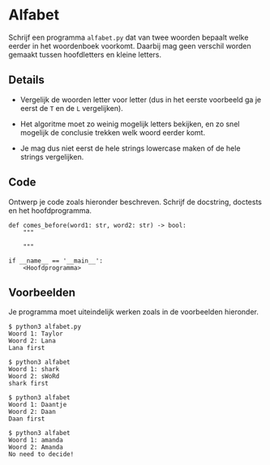 # Alfabet

Schrijf een programma `alfabet.py` dat van twee woorden bepaalt welke eerder in het woordenboek voorkomt. Daarbij mag geen verschil worden gemaakt tussen hoofdletters en kleine letters.

## Details

- Vergelijk de woorden letter voor letter (dus in het eerste voorbeeld ga je eerst de `T` en de `L` vergelijken).

- Het algoritme moet zo weinig mogelijk letters bekijken, en zo snel mogelijk de conclusie trekken welk woord eerder komt.

- Je mag dus niet eerst de hele strings lowercase maken of de hele strings vergelijken.

## Code

Ontwerp je code zoals hieronder beschreven. Schrijf de docstring, doctests en het hoofdprogramma.

    def comes_before(word1: str, word2: str) -> bool:
        """
        
        """

    if __name__ == '__main__':
        <Hoofdprogramma>

## Voorbeelden

Je programma moet uiteindelijk werken zoals in de voorbeelden hieronder.

    $ python3 alfabet.py
    Woord 1: Taylor
    Woord 2: Lana
    Lana first

    $ python3 alfabet
    Woord 1: shark
    Woord 2: sWoRd
    shark first

    $ python3 alfabet
    Woord 1: Daantje
    Woord 2: Daan
    Daan first

    $ python3 alfabet
    Woord 1: amanda
    Woord 2: Amanda
    No need to decide!
